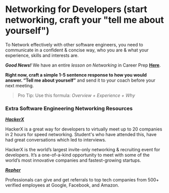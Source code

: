 # Networking for Developers (start networking, craft your "tell me about yourself")

To Network effectively with other software engineers, you need to communicate in a confident & concise way, who you are & what your experience, skills and interests are. 

***Good News!*** We have an entire *lesson on Networking* in Career Prep <a href="https://prep.flatironschool.com/library/career-prep-copy-48d3b095/353807/path/step/135458735/“ target=”_blank">**Here**</a>. 

**Right now, craft a simple 1-5 sentence response to how you would answer.  “Tell me about yourself”** and send it to your coach before your next meeting. 

> Pro Tip: Use this formula: *Overview + Experience + Why*

### Extra Software Engineering Networking Resources

[***HackerX***](https://hackerx.org/)

HackerX is a great way for developers to virtually meet up to 20 companies in 2 hours for speed networking. Student's who have attended this, have had great conversations which led to interviews.

HackerX is the world’s largest invite-only networking & recruiting event for developers. It’s a one-of-a-kind opportunity to meet with some of the world’s most innovative companies and fastest-growing startups.

[***Repher***](https://repher.me) 

Professionals can give and get referrals to top tech companies from 500+ verified employees at Google, Facebook, and Amazon.


